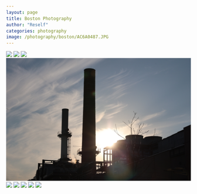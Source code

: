 ```yaml
---
layout: page
title: Boston Photography
author: "Reself"
categories: photography
image: /photography/boston/AC6A0487.JPG
---
```


![](../assets/img/photography/boston/AC6A0529.JPG)
![](../assets/img/photography/boston/AC6A0453.JPG)
![](../assets/img/photography/boston/AC6A0507.JPG)
![](../assets/img/photography/boston/AC6A0496.JPG)
![](../assets/img/photography/boston/AC6A0531.JPG)
![](../assets/img/photography/boston/AC6A0537.JPG)
![](../assets/img/photography/boston/AC6A0533.JPG)
![](../assets/img/photography/boston/AC6A0442.JPG)
![](../assets/img/photography/boston/AC6A0487.JPG)